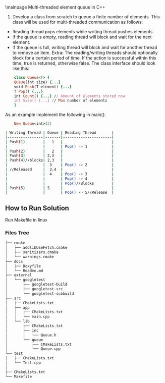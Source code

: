 \mainpage Multi-threaded element queue in C++
1. Develop a class from scratch to queue a finite number of elements. This class will be used for
multi-threaded communication as follows:
- Reading thread pops elements while writing thread pushes elements.
- If the queue is empty, reading thread will block and wait for the next element.
- If the queue is full, writing thread will block and wait for another thread to remove an item.
Extra: The reading/writing threads should optionally block for a certain period of time. If the
action is successful within this time, true is returned, otherwise false.
The class interface should look like this:
```ruby
    class Queue<T> {
    Queue(int size) {...}
    void Push(T element) {...}
    T Pop() {...}
    int Count() {...} // Amount of elements stored now
    int Size() {...} // Max number of elements
    }
```
As an example implement the following in main():
```ruby
    New Queue<int>(2)
```
```bash
| Writing Thread | Queue | Reading Thread       |
|----------------|-------|----------------------|
| Push(1)        |   1   |                      |
|                |       | Pop() -> 1           |
| Push(2)        |   2   |                      |
| Push(3)        | 2,3   |                      |
| Push(4)//blocks| 2,3   |                      |
|                |  3    | Pop() -> 2           |
| //Released     |  3,4  |                      |
|                |  4    | Pop() -> 3           |
|                |       | Pop() -> 4           |
|                |       | Pop()//Blocks        |
| Push(5)        | 5     |                      |
|                |       | Pop() -> 5//Release  |
```

## How to Run Solution
Run Makefile in linux

### Files Tree
```bash
├── cmake
│   ├── addlibUseFetch.cmake
│   ├── sanitizers.cmake
│   └── warnings.cmake
├── docs
│   ├── Doxyfile
│   └── Readme.md
├── external
│   └── googletest
│       ├── googletest-build
│       ├── googletest-src
│       └── googletest-subbuild
├── src
│   ├── CMakeLists.txt
│   ├── app
│   │   ├── CMakeLists.txt
│   │   └── main.cpp
│   └── lib
│       ├── CMakeLists.txt
│       ├── inc
│       │   └── Queue.h
│       └── queue
│           ├── CMakeLists.txt
│           └── Queue.cpp
└── test
│   ├── CMakeLists.txt    
│   └── Test.cpp   
│             
├── CMakeLists.txt
└── Makefile
```